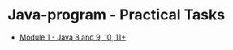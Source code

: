 # Java-program - Practical Tasks

- [Module 1 - Java 8 and 9, 10, 11+](https://github.com/pedroasd/java-program/tree/m01-java-8-9-10-11)
